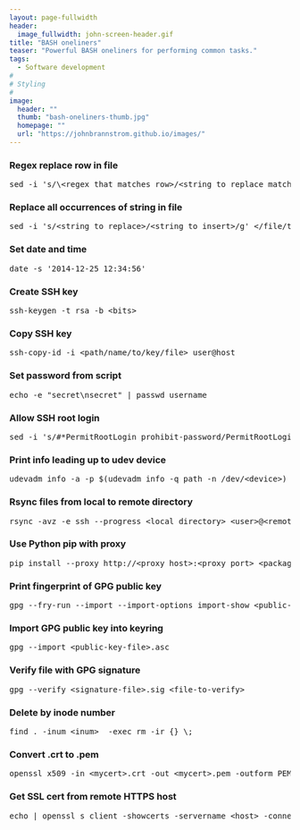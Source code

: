 ```yaml
---
layout: page-fullwidth
header:
  image_fullwidth: john-screen-header.gif
title: "BASH oneliners"
teaser: "Powerful BASH oneliners for performing common tasks."
tags:
  - Software development
#
# Styling
#
image:
  header: ""
  thumb: "bash-oneliners-thumb.jpg"
  homepage: ""
  url: "https://johnbrannstrom.github.io/images/"
---
```


<h3>Regex replace row in file</h3>
<pre>sed -i 's/\&lt;regex that matches row&gt;/&lt;string to replace matched row with&gt;/' &lt;/file/to/replace/in&gt;</pre>

<h3>Replace all occurrences of string in file</h3>
<pre>sed -i 's/&lt;string to replace&gt;/&lt;string to insert&gt;/g' &lt;/file/to/replace/in&gt;</pre>

<h3>Set date and time</h3>
<pre>date -s '2014-12-25 12:34:56'</pre>

<h3>Create SSH key</h3>
<pre>ssh-keygen -t rsa -b &lt;bits&gt;</pre>

<h3>Copy SSH key</h3>
<pre>ssh-copy-id -i &lt;path/name/to/key/file&gt; user@host</pre>

<h3>Set password from script</h3>
<pre>echo -e "secret\nsecret" | passwd username</pre>

<h3>Allow SSH root login</h3>
<pre>sed -i 's/#*PermitRootLogin prohibit-password/PermitRootLogin yes/' /etc/ssh/sshd_config && systemctl restart ssh</pre>

<h3>Print info leading up to udev device</h3>
<pre>udevadm info -a -p $(udevadm info -q path -n /dev/&lt;device&gt;)</pre>

<h3>Rsync files from local to remote directory</h3>
<pre>rsync -avz -e ssh --progress &lt;local directory&gt; &lt;user&gt;@&lt;remote host&gt;:&lt;remote directory&gt;</pre>

<h3>Use Python pip with proxy</h3>
<pre>pip install --proxy http://&lt;proxy host&gt;:&lt;proxy port&gt; &lt;package&gt;</pre>

<h3>Print fingerprint of GPG public key</h3>
<pre>gpg --fry-run --import --import-options import-show &lt;public-key-file&gt;.asc</pre>

<h3>Import GPG public key into keyring</h3>
<pre>gpg --import &lt;public-key-file&gt;.asc</pre>

<h3>Verify file with GPG signature</h3>
<pre>gpg --verify &lt;signature-file&gt;.sig &lt;file-to-verify&gt;</pre>

<h3>Delete by inode number</h3>
<pre>find . -inum &lt;inum&gt;  -exec rm -ir {} \;</pre>

<h3>Convert .crt to .pem</h3>
<pre>openssl x509 -in &lt;mycert&gt;.crt -out &lt;mycert&gt;.pem -outform PEM;</pre>

<h3>Get SSL cert from remote HTTPS host</h3>
<pre>echo | openssl s_client -showcerts -servername &lt;host&gt; -connect &lt;host&gt;:443 2>/dev/null | awk '/-----BEGIN CERTIFICATE-----/, /-----END CERTIFICATE-----/'</pre>
